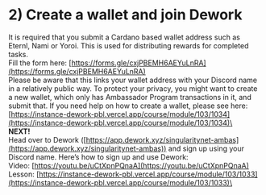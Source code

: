 # 2) Create a wallet and join Dework

It is required that you submit a Cardano based wallet address such as Eternl, Nami or Yoroi. This is used for distributing rewards for completed tasks. \
Fill the form here: [https://forms.gle/cxjPBEMH6AEYuLnRA](https://forms.gle/cxjPBEMH6AEYuLnRA) \
Please be aware that this links your wallet address with your Discord name in a relatively public way. To protect your privacy, you might want to create a new wallet, which only has Ambassador Program transactions in it, and submit that. If you need help on how to create a wallet, please see here: [https://instance-dework-pbl.vercel.app/course/module/103/1034](https://instance-dework-pbl.vercel.app/course/module/103/1034)\
\
**NEXT!**\
Head over to Dework ([https://app.dework.xyz/singularitynet-ambas](https://app.dework.xyz/singularitynet-ambas)) and sign up using your Discord name. Here’s how to sign up and use Dework:\
Video: [https://youtu.be/uCtXpnPQnaA](https://youtu.be/uCtXpnPQnaA) \
Lesson: [https://instance-dework-pbl.vercel.app/course/module/103/1033](https://instance-dework-pbl.vercel.app/course/module/103/1033)\
